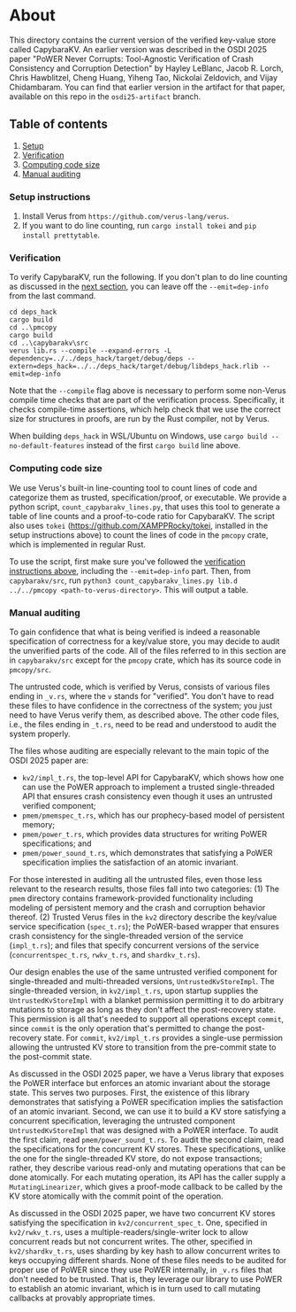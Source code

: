 # About

This directory contains the current version of the verified key-value store
called CapybaraKV. An earlier version was described in the OSDI 2025 paper
"PoWER Never Corrupts: Tool-Agnostic Verification of Crash Consistency and
Corruption Detection" by Hayley LeBlanc, Jacob R. Lorch, Chris Hawblitzel,
Cheng Huang, Yiheng Tao, Nickolai Zeldovich, and Vijay Chidambaram. You can
find that earlier version in the artifact for that paper, available on this
repo in the `osdi25-artifact` branch.

## Table of contents
1. [Setup](#setup-instructions)
2. [Verification](#verification)
3. [Computing code size](#computing-code-size)
4. [Manual auditing](#manual-auditing)

### Setup instructions

1. Install Verus from `https://github.com/verus-lang/verus`.
2. If you want to do line counting, run `cargo install tokei` and `pip install prettytable`.

### Verification

To verify CapybaraKV, run the following. If you don't plan to do line counting as discussed in the [next section](#computing-code-size), you can leave off the `--emit=dep-info` from the last command.

```
cd deps_hack
cargo build
cd ..\pmcopy
cargo build
cd ..\capybarakv\src
verus lib.rs --compile --expand-errors -L dependency=../../deps_hack/target/debug/deps --extern=deps_hack=../../deps_hack/target/debug/libdeps_hack.rlib --emit=dep-info
```

Note that the `--compile` flag above is necessary to perform some non-Verus compile time checks that are part of the verification process. 
Specifically, it checks compile-time assertions, which help check that we use the correct size for structures in proofs, are run by the Rust compiler, not by Verus.

When building `deps_hack` in WSL/Ubuntu on Windows, use `cargo build --no-default-features` instead of the first `cargo build` line above.

### Computing code size

We use Verus's built-in line-counting tool to count lines of code and categorize them as trusted, specification/proof, or executable. 
We provide a python script, `count_capybarakv_lines.py`, that uses this tool to generate a table of line counts and a proof-to-code ratio for CapybaraKV.
The script also uses `tokei` (https://github.com/XAMPPRocky/tokei, installed in the setup instructions above) to count the lines of code in the `pmcopy` crate, which is implemented in regular Rust.

To use the script, first make sure you've followed the [verification instructions above](#verification), including the `--emit=dep-info` part. Then, from `capybarakv/src`, run `python3 count_capybarakv_lines.py lib.d ../../pmcopy <path-to-verus-directory>`. This will output a table.

### Manual auditing

To gain confidence that what is being verified is indeed a reasonable specification of correctness for a key/value store, you may decide to audit the unverified parts of the code.
All of the files referred to in this section are in `capybarakv/src` except for the `pmcopy` crate, which has its source code in `pmcopy/src`.

The untrusted code, which is verified by Verus, consists of various files ending in `_v.rs`, where the `v` stands for "verified". You don't have to read these files to have confidence in the correctness of the system; you just need to have Verus verify them, as described above. The other code files, i.e., the files ending in `_t.rs`, need to be read and understood to audit the system properly.

The files whose auditing are especially relevant to the main topic of the OSDI 2025 paper are:
* `kv2/impl_t.rs`, the top-level API for CapybaraKV, which shows how one can use the PoWER approach to implement a trusted single-threaded API that ensures crash consistency even though it uses an untrusted verified component;
* `pmem/pmemspec_t.rs`, which has our prophecy-based model of persistent memory;
* `pmem/power_t.rs`, which provides data structures for writing PoWER specifications; and
* `pmem/power_sound_t.rs`, which demonstrates that satisfying a PoWER specification implies the satisfaction of an atomic invariant.

For those interested in auditing all the untrusted files, even those less relevant to the research results, those files fall into two categories: (1) The `pmem` directory contains framework-provided functionality including modeling of persistent memory and the crash and corruption behavior thereof. (2) Trusted Verus files in the `kv2` directory describe the key/value service specification (`spec_t.rs`); the PoWER-based wrapper that ensures crash consistency for the single-threaded version of the service (`impl_t.rs`); and files that specify concurrent versions of the service (`concurrentspec_t.rs`, `rwkv_t.rs`, and `shardkv_t.rs`).

Our design enables the use of the same untrusted verified component for single-threaded and multi-threaded versions, `UntrustedKvStoreImpl`. The single-threaded version, in `kv2/impl_t.rs`, upon startup supplies the `UntrustedKvStoreImpl` with a blanket permission permitting it to do arbitrary mutations to storage as long as they don't affect the post-recovery state. This permission is all that's needed to support all operations except `commit`, since `commit` is the only operation that's permitted to change the post-recovery state. For `commit`, `kv2/impl_t.rs` provides a single-use permission allowing the untrusted KV store to transition from the pre-commit state to the post-commit state.

As discussed in the OSDI 2025 paper, we have a Verus library that exposes the PoWER interface but enforces an atomic invariant about the storage state. This serves two purposes. First, the existence of this library demonstrates that satisfying a PoWER specification implies the satisfaction of an atomic invariant. Second, we can use it to build a KV store satisfying a concurrent specification, leveraging the untrusted component `UntrustedKvStoreImpl` that was designed with a PoWER interface. To audit the first claim, read `pmem/power_sound_t.rs`. To audit the second claim, read the specifications for the concurrent KV stores. These specifications, unlike the one for the single-threaded KV store, do not expose transactions; rather, they describe various read-only and mutating operations that can be done atomically. For each mutating operation, its API has the caller supply a `MutatingLinearizer`, which gives a proof-mode callback to be called by the KV store atomically with the commit point of the operation.

As discussed in the OSDI 2025 paper, we have two concurrent KV stores satisfying the specification in `kv2/concurrent_spec_t`. One, specified in `kv2/rwkv_t.rs`, uses a multiple-readers/single-writer lock to allow concurrent reads but not concurrent writes. The other, specified in `kv2/shardkv_t.rs`, uses sharding by key hash to allow concurrent writes to keys occupying different shards. None of these files needs to be audited for proper use of PoWER since they use PoWER internally, in `_v.rs` files that don't needed to be trusted. That is, they leverage our library to use PoWER to establish an atomic invariant, which is in turn used to call mutating callbacks at provably appropriate times.
